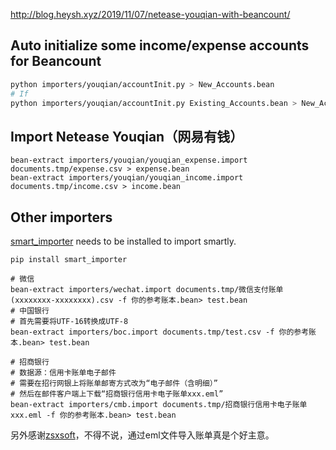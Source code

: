 <http://blog.heysh.xyz/2019/11/07/netease-youqian-with-beancount/>

## Auto initialize some income/expense accounts for Beancount

```bash
python importers/youqian/accountInit.py > New_Accounts.bean
# If
python importers/youqian/accountInit.py Existing_Accounts.bean > New_Accounts.bean
```

## Import Netease Youqian（网易有钱）

```
bean-extract importers/youqian/youqian_expense.import documents.tmp/expense.csv > expense.bean
bean-extract importers/youqian/youqian_income.import documents.tmp/income.csv > income.bean
```

## Other importers

[smart_importer](https://github.com/beancount/smart_importer) needs to be installed to import smartly.

```
pip install smart_importer
```

```
# 微信
bean-extract importers/wechat.import documents.tmp/微信支付账单(xxxxxxxx-xxxxxxxx).csv -f 你的参考账本.bean> test.bean 
# 中国银行
# 首先需要将UTF-16转换成UTF-8
bean-extract importers/boc.import documents.tmp/test.csv -f 你的参考账本.bean> test.bean

# 招商银行
# 数据源：信用卡账单电子邮件
# 需要在招行网银上将账单邮寄方式改为“电子邮件（含明细）”
# 然后在邮件客户端上下载“招商银行信用卡电子账单xxx.eml”
bean-extract importers/cmb.import documents.tmp/招商银行信用卡电子账单xxx.eml -f 你的参考账本.bean> test.bean

```

另外感谢[zsxsoft](https://github.com/zsxsoft/my-beancount-scripts)，不得不说，通过eml文件导入账单真是个好主意。